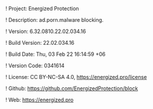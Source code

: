 ! Project: Energized Protection

! Description: ad.porn.malware blocking.

! Version: 6.32.0810.22.02.034.16

! Build Version: 22.02.034.16

! Build Date: Thu, 03 Feb 22 16:14:59 +06

! Version Code: 0341614

! License: CC BY-NC-SA 4.0, https://energized.pro/license

! Github: https://github.com/EnergizedProtection/block

! Web: https://energized.pro
